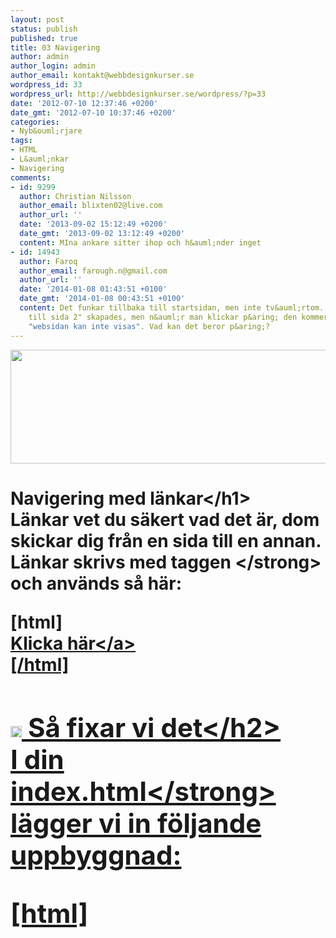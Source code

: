 ```yaml
---
layout: post
status: publish
published: true
title: 03 Navigering
author: admin
author_login: admin
author_email: kontakt@webbdesignkurser.se
wordpress_id: 33
wordpress_url: http://webbdesignkurser.se/wordpress/?p=33
date: '2012-07-10 12:37:46 +0200'
date_gmt: '2012-07-10 10:37:46 +0200'
categories:
- Nyb&ouml;rjare
tags:
- HTML
- L&auml;nkar
- Navigering
comments:
- id: 9299
  author: Christian Nilsson
  author_email: blixten02@live.com
  author_url: ''
  date: '2013-09-02 15:12:49 +0200'
  date_gmt: '2013-09-02 13:12:49 +0200'
  content: MIna ankare sitter ihop och h&auml;nder inget
- id: 14943
  author: Faroq
  author_email: farough.n@gmail.com
  author_url: ''
  date: '2014-01-08 01:43:51 +0100'
  date_gmt: '2014-01-08 00:43:51 +0100'
  content: Det funkar tillbaka till startsidan, men inte tv&auml;rtom. linket "G&aring;
    till sida 2" skapades, men n&auml;r man klickar p&aring; den kommer denna meddelande,
    "websidan kan inte visas". Vad kan det beror p&aring;?
---
```

<p><img src="&#47;wp-content&#47;uploads&#47;2012&#47;07&#47;lankar.png" alt="" width="695" height="182" class="alignnone size-full wp-image-2907" &#47;></p>
<h1>Navigering med l&auml;nkar<&#47;h1><br />
L&auml;nkar vet du s&auml;kert vad det &auml;r, dom skickar dig fr&aring;n en sida till en annan. L&auml;nkar skrivs med taggen <strong><a><&#47;strong> och anv&auml;nds s&aring; h&auml;r:</p>
<p>[html]<br />
<a href="sida.html">Klicka h&auml;r<&#47;a><br />
[&#47;html]<br />
<br&#47;></p>
<h2><img class="alignnone size-full wp-image-177" title="" src="http:&#47;&#47;webbdesignkurser.se&#47;wp-content&#47;uploads&#47;2012&#47;07&#47;bra1.png" alt="" width="18" height="18" &#47;>&nbsp;S&aring; fixar vi det<&#47;h2><br />
I din <strong>index.html<&#47;strong> l&auml;gger vi in f&ouml;ljande uppbyggnad:</p>
<p>[html]<br />
<html><br />
    <head><br />
    <meta charset="utf-8"><br />
    <title>Min f&ouml;rsta hemsida<&#47;title><br />
    <&#47;head><br />
    <body></p>
<h1>Startsida<&#47;h1><br />
    <a href="sida2.html">G&aring; till sida 2<&#47;a><br />
    <&#47;body><br />
<&#47;html><br />
[&#47;html]</p>
<p>Nu har vi skapat en l&auml;nk till en fil som heter <strong>sida2.html<&#47;strong> vilket betyder att vi ocks&aring; m&aring;ste skapa en s&aring;dan fil.</p>
<p>&Ouml;ppna ett nytt dokument och l&auml;gg in f&ouml;ljande.</p>
<p>[html]<br />
<html><br />
    <head><br />
    <meta charset="utf-8"><br />
    <title>Min f&ouml;rsta hemsida<&#47;title><br />
    <&#47;head><br />
    <body></p>
<h1>Sida 2<&#47;h1><br />
    <a href="index.html">Tillbaka till startsidan<&#47;a><br />
    <&#47;body><br />
<&#47;html><br />
[&#47;html]</p>
<p>D&ouml;p den till <strong>sida2.html<&#47;strong> och testa om det funkar att g&aring; fram och tillbaka!</p>
<h2><img class="alignnone size-full wp-image-764" title="" src="http:&#47;&#47;webbdesignkurser.se&#47;wp-content&#47;uploads&#47;2012&#47;07&#47;fel.png" alt="" width="18" height="18" &#47;>&nbsp;Vanliga fel<&#47;h2><br />
<strong>1.<&#47;strong> Har du stavat r&auml;tt?<br />
<strong>2<&#47;strong>. Ligger filerna i r&auml;tt mapp?<br />
<strong>3.<&#47;strong> Filnamnet f&aring;r <strong>inte<&#47;strong> inneh&aring;lla mellanrum eller specialtecken.</p>
<h2>L&auml;nka till andra mappar<&#47;h2><br />
Om v&aring;r sida2.html ligger i en undermapp, l&aring;t oss kalla den "sidor" s&aring; l&auml;gger man till det i adressen:</p>
<p>[html]<br />
<a href="sidor&#47;sida2.html">G&aring; till sida 2<&#47;a><br />
[&#47;html]</p>
<p>Om du d&auml;r emot vill l&auml;nka till en mapp som ligger ovanf&ouml;r den nuvarande mappen f&aring;r du g&ouml;ra en backande l&auml;nk:</p>
<p>[html]<br />
<a href="..&#47;sida2.html">G&aring; till sida 2<&#47;a><br />
[&#47;html]</p>
<h2>&Ouml;ppna i nytt f&ouml;nster<&#47;h2><br />
[html]<br />
<a href="sida2.html" target="_blank">&Ouml;ppna sida 2 i nytt f&ouml;nster<&#47;a><br />
[&#47;html]</p>
<h2>L&auml;nka till ett element p&aring; samma sida<&#47;h2><br />
Ibland vill man l&auml;nka till en del av sidan, tex om man &auml;r p&aring; botten av en sida och vill kunna klicka p&aring; en l&auml;nk f&ouml;r att komma till toppen, detta g&ouml;r man med s&aring; kallade ankare.<br />
F&ouml;r att skapa ett ankare, g&aring;r vi tillv&auml;ga s&aring;h&auml;r:</p>
<p>[html]</p>
<h2 id="ankare">Detta &auml;r en titel med ett ankare!<&#47;h2></p>
<h2 id="annat_ankare">Detta &auml;r en titel med ett annat ankare!<&#47;h2><br />
[&#47;html]</p>
<p>Och f&ouml;r att sedan l&auml;nka till ankaret, g&ouml;r vi:</p>
<p>[html]<br />
<a href="#ankare">Detta l&auml;nkar till det f&ouml;rsta ankaret!<&#47;a><br />
<a href="#annat_ankare">Detta l&auml;nkar till det andra ankaret!<&#47;a><br />
[&#47;html]</p>
<p>Det g&auml;ller allts&aring; att matcha id-taggen p&aring; ankaret, med l&auml;nkens href-tagg.</p>
